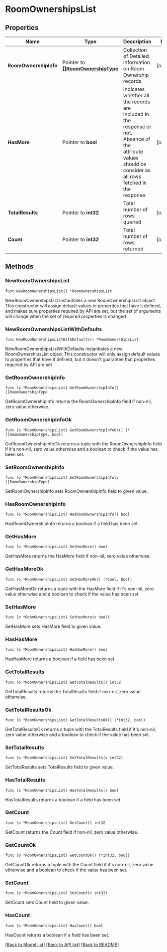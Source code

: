 # RoomOwnershipsList

## Properties

Name | Type | Description | Notes
------------ | ------------- | ------------- | -------------
**RoomOwnershipInfo** | Pointer to [**[]RoomOwnershipType**](RoomOwnershipType.md) | Collection of Detailed information on Room Ownership records. | [optional] 
**HasMore** | Pointer to **bool** | Indicates whether all the records are included in the response or not. Absence of the attribute values should be consider as all rows fetched in the response. | [optional] 
**TotalResults** | Pointer to **int32** | Total number of rows queried | [optional] 
**Count** | Pointer to **int32** | Total number of rows returned | [optional] 

## Methods

### NewRoomOwnershipsList

`func NewRoomOwnershipsList() *RoomOwnershipsList`

NewRoomOwnershipsList instantiates a new RoomOwnershipsList object
This constructor will assign default values to properties that have it defined,
and makes sure properties required by API are set, but the set of arguments
will change when the set of required properties is changed

### NewRoomOwnershipsListWithDefaults

`func NewRoomOwnershipsListWithDefaults() *RoomOwnershipsList`

NewRoomOwnershipsListWithDefaults instantiates a new RoomOwnershipsList object
This constructor will only assign default values to properties that have it defined,
but it doesn't guarantee that properties required by API are set

### GetRoomOwnershipInfo

`func (o *RoomOwnershipsList) GetRoomOwnershipInfo() []RoomOwnershipType`

GetRoomOwnershipInfo returns the RoomOwnershipInfo field if non-nil, zero value otherwise.

### GetRoomOwnershipInfoOk

`func (o *RoomOwnershipsList) GetRoomOwnershipInfoOk() (*[]RoomOwnershipType, bool)`

GetRoomOwnershipInfoOk returns a tuple with the RoomOwnershipInfo field if it's non-nil, zero value otherwise
and a boolean to check if the value has been set.

### SetRoomOwnershipInfo

`func (o *RoomOwnershipsList) SetRoomOwnershipInfo(v []RoomOwnershipType)`

SetRoomOwnershipInfo sets RoomOwnershipInfo field to given value.

### HasRoomOwnershipInfo

`func (o *RoomOwnershipsList) HasRoomOwnershipInfo() bool`

HasRoomOwnershipInfo returns a boolean if a field has been set.

### GetHasMore

`func (o *RoomOwnershipsList) GetHasMore() bool`

GetHasMore returns the HasMore field if non-nil, zero value otherwise.

### GetHasMoreOk

`func (o *RoomOwnershipsList) GetHasMoreOk() (*bool, bool)`

GetHasMoreOk returns a tuple with the HasMore field if it's non-nil, zero value otherwise
and a boolean to check if the value has been set.

### SetHasMore

`func (o *RoomOwnershipsList) SetHasMore(v bool)`

SetHasMore sets HasMore field to given value.

### HasHasMore

`func (o *RoomOwnershipsList) HasHasMore() bool`

HasHasMore returns a boolean if a field has been set.

### GetTotalResults

`func (o *RoomOwnershipsList) GetTotalResults() int32`

GetTotalResults returns the TotalResults field if non-nil, zero value otherwise.

### GetTotalResultsOk

`func (o *RoomOwnershipsList) GetTotalResultsOk() (*int32, bool)`

GetTotalResultsOk returns a tuple with the TotalResults field if it's non-nil, zero value otherwise
and a boolean to check if the value has been set.

### SetTotalResults

`func (o *RoomOwnershipsList) SetTotalResults(v int32)`

SetTotalResults sets TotalResults field to given value.

### HasTotalResults

`func (o *RoomOwnershipsList) HasTotalResults() bool`

HasTotalResults returns a boolean if a field has been set.

### GetCount

`func (o *RoomOwnershipsList) GetCount() int32`

GetCount returns the Count field if non-nil, zero value otherwise.

### GetCountOk

`func (o *RoomOwnershipsList) GetCountOk() (*int32, bool)`

GetCountOk returns a tuple with the Count field if it's non-nil, zero value otherwise
and a boolean to check if the value has been set.

### SetCount

`func (o *RoomOwnershipsList) SetCount(v int32)`

SetCount sets Count field to given value.

### HasCount

`func (o *RoomOwnershipsList) HasCount() bool`

HasCount returns a boolean if a field has been set.


[[Back to Model list]](../README.md#documentation-for-models) [[Back to API list]](../README.md#documentation-for-api-endpoints) [[Back to README]](../README.md)



